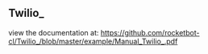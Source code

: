 ## Twilio_

 view the documentation at: https://github.com/rocketbot-cl/Twilio_/blob/master/example/Manual_Twilio_.pdf